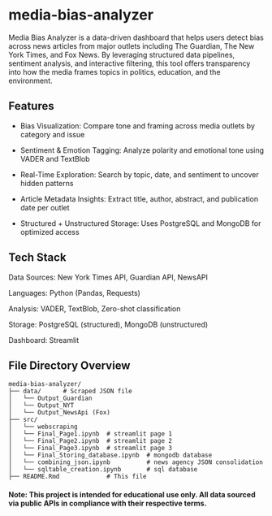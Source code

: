 # media-bias-analyzer
Media Bias Analyzer is a data-driven dashboard that helps users detect bias across news articles from major outlets including The Guardian, The New York Times, and Fox News. By leveraging structured data pipelines, sentiment analysis, and interactive filtering, this tool offers transparency into how the media frames topics in politics, education, and the environment.

##  Features

- Bias Visualization: Compare tone and framing across media outlets by category and issue

- Sentiment & Emotion Tagging: Analyze polarity and emotional tone using VADER and TextBlob

- Real-Time Exploration: Search by topic, date, and sentiment to uncover hidden patterns

- Article Metadata Insights: Extract title, author, abstract, and publication date per outlet

- Structured + Unstructured Storage: Uses PostgreSQL and MongoDB for optimized access


## Tech Stack
Data Sources: New York Times API, Guardian API, NewsAPI

Languages: Python (Pandas, Requests)

Analysis: VADER, TextBlob, Zero-shot classification

Storage: PostgreSQL (structured), MongoDB (unstructured)

Dashboard: Streamlit



## File Directory Overview

    media-bias-analyzer/
    ├── data/      # Scraped JSON file
    │   └── Output_Guardian
    │   └── Output_NYT
    │   └── Output_NewsApi (Fox)
    ├── src/
    │   └── webscraping
    │   └── Final_Page1.ipynb  # streamlit page 1
    │   └── Final_Page2.ipynb  # streamlit page 2
    │   └── Final_Page3.ipynb  # streamlit page 3
    │   └── Final_Storing_database.ipynb  # mongodb database
    │   └── combining_json.ipynb          # news agency JSON consolidation
    │   └── sqltable_creation.ipynb       # sql database
    ├── README.Rmd             # This file


#### Note: This project is intended for educational use only. All data sourced via public APIs in compliance with their respective terms.
